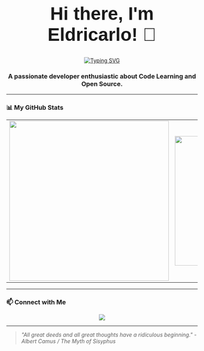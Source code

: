 <div align="center">
  <h1 style="border-bottom: none; font-family: Arial, sans-serif; font-size: 48px;">Hi there, I'm Eldricarlo! 👋</h1>
</div>

<div align="center">
  <a href="https://git.io/typing-svg"><img src="https://readme-typing-svg.demolab.com?font=Fira+Code&pause=1000&color=F75C7E&width=550&lines=Though+just+a+student%2C+young+and+keen%2C;In+every+line+of+code%2C+a+world+is+seen.;With+syntax%2C+style%2C+I+strive+to+mend%2C;A+useful+project%2C+a+helpful+friend.;A+flicker's+hope%2C+a+gentle+gleam%2C;To+add+a+light+to+the+world's+great+stream.;An+architect's+dream%2C+a+goal+so+high%2C;To+build+and+shape+beneath+the+sky.;May+you%2C+as+well%2C+find+your+own+way%2C;And+be+the+person+you+are+today%2C;And+strive+to+be%2C+with+all+your+might%2C;A+shining+star+in+your+own+light." alt="Typing SVG" /></a>
</div>

<div align="center">
  <h3>A passionate developer enthusiastic about Code Learning and Open Source.</h3>
</div>

---
<!--
### 🛠️ My Tech Stack
<p align="center">
  <a href="https://skillicons.dev">
    <img src="https://skillicons.dev/icons?i=js,html,css,react,vue,nodejs,python,docker,git" />
  </a>
</p>

---
-->

### 📊 My GitHub Stats
<div align="center">
  <table>
    <tr>
      <td>
        <a href="https://github.com/anuraghazra/github-readme-stats">
          <img src="https://github-readme-stats.vercel.app/api?username=eldricarlo&show_icons=true&theme=dark&rank_icon=github&hide=stars,prs,contribs" width="420" />
        </a>
      </td>
      <td>
        <a href="https://github.com/anuraghazra/github-readme-stats">
          <img src="https://github-readme-stats.vercel.app/api/top-langs/?username=eldricarlo&langs_count=8&theme=dark" width="340" />
        </a>
      </td>
    </tr>
  </table>
</div>

---

### 📫 Connect with Me
<p align="center">
  <a href="mailto:your-email@example.com" target="_blank"><img src="https://img.shields.io/badge/Gmail-D14836?style=for-the-badge&logo=gmail&logoColor=white" /></a>
<!--
  <a href="https://www.linkedin.com/in/your-linkedin-username" target="_blank"><img src="https://img.shields.io/badge/LinkedIn-0077B5?style=for-the-badge&logo=linkedin&logoColor=white" /></a>
  <a href="https://twitter.com/your-twitter-handle" target="_blank"><img src="https://img.shields.io/badge/Twitter-1DA1F2?style=for-the-badge&logo=twitter&logoColor=white" /></a>
-->
</p>

---
> *"All great deeds and all great thoughts have a ridiculous beginning." - Albert Camus / The Myth of Sisyphus*
